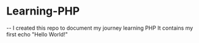 # Learning-PHP
--
I created this repo to document my journey learning PHP 
It contains my first echo "Hello World!"
